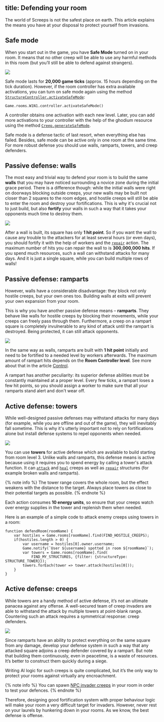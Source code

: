 title: Defending your room
---

The world of Screeps is not the safest place on earth. This article explains the means you have at your disposal to protect yourself from invasions.

## Safe mode

When you start out in the game, you have **Safe Mode** turned on in your room. It means that no other creep will be able to use any harmful methods in this room (but you’ll still be able to defend against strangers).

![](img/safe_mode.png)

Safe mode lasts for **20,000 game ticks** (approx. 15 hours depending on the tick duration). However, if the room controller has extra available activations, you can turn on safe mode again using the method [`StructureController.activateSafeMode`](/api/#StructureController.activateSafeMode):

    Game.rooms.W1N1.controller.activateSafeMode()

A controller obtains one activation with each new level. Later, you can add more activations to your controller with the help of the ghodium resource using the method [`Creep.generateSafeMode`](/api/#Creep.generateSafeMode).

Safe mode is a defense tactic of last resort, when everything else has failed. Besides, safe mode can be active only in one room at the same time. For more robust defense you should use walls, ramparts, towers, and creep defenders.

## Passive defense: walls

The most easy and trivial way to defend your room is to build the same **walls** that you may have noticed surrounding a novice zone during the initial grace period. There is a difference though: while the initial walls were right on doorways blocking outside creeps, your new walls may be built not closer than 2 squares to the room edges, and hostile creeps will still be able to enter the room and destroy your fortifications. This is why it's crucial not to just build, but also **fortify** your walls in such a way that it takes your opponents much time to destroy them.

![](img/defense1.png)

After a wall is built, its square has only **1 hit point**. So if you want the wall to cause any trouble to the attackers for at least several hours (or even days), you should fortify it with the help of workers and the [`repair`](/api/#Creep.repair) action. The maximum number of hits you can repair the wall to is **300,000,000 hits**. If you spend much resources, such a wall can withstand attacks for many days. And it is just a single square, while you can build multiple rows of walls!

## Passive defense: ramparts

However, walls have a considerable disadvantage: they block not only hostile creeps, but your own ones too. Building walls at exits will prevent your own expansion from your room.

This is why you have another passive defense means – **ramparts**. They behave like walls for hostile creeps by blocking their movements, while your creeps can freely pass through them. Furthermore, a creep on a rampart square is completely invulnerable to any kind of attack until the rampart is destroyed. Being protected, it can still attack opponents.

![](img/defense2.png)

In the same way as walls, ramparts are built with **1 hit point** initially and need to be fortified to a needed level by workers afterwards. The maximum amount of rampart hits depends on the **Room Controller level**. See more about that in the article [Control](/control.html).

A rampart has another peculiarity: its superior defense abilities must be constantly maintained at a proper level. Every few ticks, a rampart loses a few hit points, so you should assign a worker to make sure that all your ramparts stand alert and don't wear off.

## Active defense: towers

While well-designed passive defenses may withstand attacks for many days (for example, while you are offline and out of the game), they will inevitably fall sometime. This is why it's utterly important not to rely on fortifications alone but install defense systems to repel opponents when needed.

![](img/defense3.png)

You сan use **towers** for active defense which are available to build starting from room level 3. Unlike walls and ramparts, this defense means is active because using it requires you to spend energy by calling a tower's attack function. It can [`attack`](/api/#Creep.attack) and [`heal`](/api/#Creep.heal) creeps as well as [`repair`](/api/#Creep.repair) structures (for example broken walls and ramparts).

{% note info %}
The tower range covers the whole room, but the effect weakens with the distance to the target. Always place towers as close to their potential targets as possible.
{% endnote %}

Each action consumes **10 energy units**, so ensure that your creeps watch over energy supplies in the tower and replenish them when needed.   

Here is an example of a simple code to attack enemy creeps using towers in a room:

    function defendRoom(roomName) {
        var hostiles = Game.rooms[roomName].find(FIND_HOSTILE_CREEPS);
        if(hostiles.length > 0) {
            var username = hostiles[0].owner.username;
            Game.notify(`User ${username} spotted in room ${roomName}`);
            var towers = Game.rooms[roomName].find(
                FIND_MY_STRUCTURES, {filter: {structureType: STRUCTURE_TOWER}});
            towers.forEach(tower => tower.attack(hostiles[0]));
        }
    }

## Active defense: creeps

While towers are a handy method of active defense, it’s not an ultimate panacea against any offense. A well-secured team of creep invaders are able to withstand the attack by multiple towers at point-blank range. Countering such an attack requires a symmetrical response: creep defenders.

![](img/defense4.png)

Since ramparts have an ability to protect everything on the same square from any damage, develop your defense system in such a way that any attacked square adjoins a creep defender covered by a rampart. But note that building them continuously, even in peacetime, is a waste of resources. It’s better to construct them quickly during a siege.

Writing AI logic for such creeps is quite complicated, but it’s the only way to protect your rooms against virtually any encroachment.

{% note info %}
You can spawn [NPC invader creeps](/invaders.html) in your room in order to test your defences.
{% endnote %}

Therefore, designing good fortification system with proper behaviour logic will make your room a very difficult target for invaders. However, never rest on your laurels by hunkering down in your rooms. As we know, the best defense is offense.
